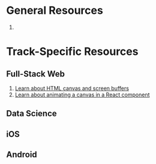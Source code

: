 # General Resources
1.

# Track-Specific Resources


## Full-Stack Web
1. [Learn about HTML canvas and screen buffers](../../resources/canvas-buffer)
2. [Learn about animating a canvas in a React component](../../resources/canvas)


## Data Science



## iOS



## Android
